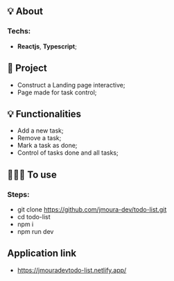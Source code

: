 ## 💡 About

### Techs:
- **Reactjs**, **Typescript**;

## 📁 Project

- Construct a Landing page interactive;
- Page made for task control;

## 💡 Functionalities

- Add a new task;
- Remove a task;
- Mark a task as done;
- Control of tasks done and all tasks;

## 👨🏽‍💻 To use
### Steps:
- git clone https://github.com/jmoura-dev/todo-list.git
- cd todo-list
- npm i
- npm run dev

## Application link

- https://jmouradevtodo-list.netlify.app/